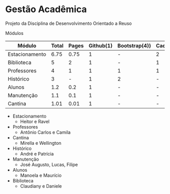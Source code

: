Gestão Acadêmica
===============

Projeto da Disciplina de Desenvolvimento Orientado a Reuso 

Módulos
	
|Módulo  | Total | Pages| Github(1)|Bootstrap(4))|Cadastro(3)|Listar(2)|Salvar(5)|
|--------|-------|------|----------|-------------|-----------|---------|---------|
|Estacionamento |6.75| 0.75 | 1 | - | 2 | 2 | STORAGE(1)|
|Biblioteca | 5|  2| 1 |- | 1 | 1 |- |
|Professores| 4 |1 |1 | 1 | 1 | - | - |
|Histórico | 3 |-| 1 | 2| - | - |- |
|Alunos  | 1.2 | 0.2|1 | - |-  | - |- |
|Manutenção| 1.1 |0.1| 1 | - | - | - | -|
|Cantina | 1.01 |0.01 |1 |- | - | - | -|



- Estacionamento
	- 	Heitor e Ravel
- Professores
	- Antônio Carlos e Camila
- Cantina
	- Mirella e Wellington
- Histórico
	- André e Patrícia
- Manutenção
	- José Augusto, Lucas, Filipe
- Alunos
	- Manoela e Maurício
- Biblioteca
	- Claudiany e Daniele
